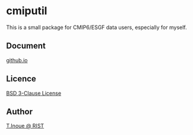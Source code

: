 cmiputil
========

This is a small package for CMIP6/ESGF data users, especially for myself.

## Document

[github.io](https://rist-tinoue.github.io/cmiputil/index.html)

## Licence

[BSD 3-Clause License](https://github.com/RIST-tinoue/cmiputil/blob/master/LICENSE)

## Author

[T.Inoue @ RIST](https://github.com/RIST-tinoue)
